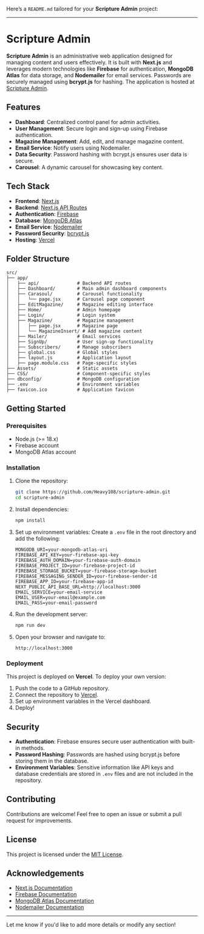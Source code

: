 Here’s a `README.md` tailored for your **Scripture Admin** project:

---

# Scripture Admin

**Scripture Admin** is an administrative web application designed for managing content and users effectively. It is built with **Next.js** and leverages modern technologies like **Firebase** for authentication, **MongoDB Atlas** for data storage, and **Nodemailer** for email services. Passwords are securely managed using **bcrypt.js** for hashing. The application is hosted at [Scripture Admin](https://scripture-admin.vercel.app).

## Features

- **Dashboard**: Centralized control panel for admin activities.
- **User Management**: Secure login and sign-up using Firebase authentication.
- **Magazine Management**: Add, edit, and manage magazine content.
- **Email Service**: Notify users using Nodemailer.
- **Data Security**: Password hashing with bcrypt.js ensures user data is secure.
- **Carousel**: A dynamic carousel for showcasing key content.

## Tech Stack

- **Frontend**: [Next.js](https://nextjs.org/)
- **Backend**: [Next.js API Routes](https://nextjs.org/docs/api-routes/introduction)
- **Authentication**: [Firebase](https://firebase.google.com/)
- **Database**: [MongoDB Atlas](https://www.mongodb.com/cloud/atlas)
- **Email Service**: [Nodemailer](https://nodemailer.com/)
- **Password Security**: [bcrypt.js](https://github.com/kelektiv/node.bcrypt.js)
- **Hosting**: [Vercel](https://vercel.com/)

## Folder Structure

```
src/
├── app/
│   ├── api/              # Backend API routes
│   ├── Dashboard/        # Main admin dashboard components
│   ├── Carasoul/         # Carousel functionality
│   │   └── page.jsx      # Carousel page component
│   ├── EditMagazine/     # Magazine editing interface
│   ├── Home/             # Admin homepage
│   ├── Login/            # Login system
│   ├── Magazine/         # Magazine management
│   │   ├── page.jsx      # Magazine page
│   │   └── MagazineInsert/ # Add magazine content
│   ├── Mailer/           # Email services
│   ├── SignUp/           # User sign-up functionality
│   ├── Subscribers/      # Manage subscribers
│   ├── global.css        # Global styles
│   ├── layout.js         # Application layout
│   ├── page.module.css   # Page-specific styles
├── Assets/               # Static assets
├── CSS/                  # Component-specific styles
├── dbconfig/             # MongoDB configuration
├── .env                  # Environment variables
├── favicon.ico           # Application favicon
```

## Getting Started

### Prerequisites

- Node.js (>= 18.x)
- Firebase account
- MongoDB Atlas account

### Installation

1. Clone the repository:
   ```bash
   git clone https://github.com/Heavy108/scripture-admin.git
   cd scripture-admin
   ```

2. Install dependencies:
   ```bash
   npm install
   ```

3. Set up environment variables:
   Create a `.env` file in the root directory and add the following:
   ```
   MONGODB_URI=your-mongodb-atlas-uri
   FIREBASE_API_KEY=your-firebase-api-key
   FIREBASE_AUTH_DOMAIN=your-firebase-auth-domain
   FIREBASE_PROJECT_ID=your-firebase-project-id
   FIREBASE_STORAGE_BUCKET=your-firebase-storage-bucket
   FIREBASE_MESSAGING_SENDER_ID=your-firebase-sender-id
   FIREBASE_APP_ID=your-firebase-app-id
   NEXT_PUBLIC_API_BASE_URL=http://localhost:3000
   EMAIL_SERVICE=your-email-service
   EMAIL_USER=your-email@example.com
   EMAIL_PASS=your-email-password
   ```

4. Run the development server:
   ```bash
   npm run dev
   ```

5. Open your browser and navigate to:
   ```
   http://localhost:3000
   ```

### Deployment

This project is deployed on **Vercel**. To deploy your own version:
1. Push the code to a GitHub repository.
2. Connect the repository to [Vercel](https://vercel.com).
3. Set up environment variables in the Vercel dashboard.
4. Deploy!

## Security

- **Authentication**: Firebase ensures secure user authentication with built-in methods.
- **Password Hashing**: Passwords are hashed using bcrypt.js before storing them in the database.
- **Environment Variables**: Sensitive information like API keys and database credentials are stored in `.env` files and are not included in the repository.

## Contributing

Contributions are welcome! Feel free to open an issue or submit a pull request for improvements.

## License

This project is licensed under the [MIT License](LICENSE).

## Acknowledgements

- [Next.js Documentation](https://nextjs.org/docs)
- [Firebase Documentation](https://firebase.google.com/docs)
- [MongoDB Atlas Documentation](https://www.mongodb.com/docs/atlas/)
- [Nodemailer Documentation](https://nodemailer.com/about/)

--- 

Let me know if you'd like to add more details or modify any section!